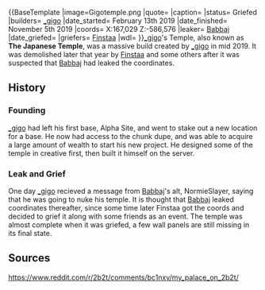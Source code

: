 {{BaseTemplate
|image=Gigotemple.png
|quote=
|caption=
|status= Griefed
|builders= [_gigo](https://2b2t.miraheze.org/wiki/_gigo)
|date_started= February 13th 2019
|date_finished= November 5th 2019
|coords= X:167,029 Z:-586,576
|leaker= [Babbaj](https://2b2t.miraheze.org/wiki/Babbaj)
|date_griefed=
|griefers= [Finstaa](https://2b2t.miraheze.org/wiki/Finstaa)
|wdl=
}}[_gigo](https://2b2t.miraheze.org/wiki/_gigo)'s Temple, also known as **The Japanese Temple**, was a massive build created by [_gigo](https://2b2t.miraheze.org/wiki/_gigo) in mid 2019. It was demolished later that year by [Finstaa](https://2b2t.miraheze.org/wiki/Finstaa) and some others after it was suspected that [Babbaj](https://2b2t.miraheze.org/wiki/Babbaj) had leaked the coordinates.

## History
### Founding
[_gigo](https://2b2t.miraheze.org/wiki/_gigo) had left his first base, Alpha Site, and went to stake out a new location for a base. He now had access to the chunk dupe, and was able to acquire a large amount of wealth to start his new project. He designed some of the temple in creative first, then built it himself on the server.

### Leak and Grief
One day [_gigo](https://2b2t.miraheze.org/wiki/_gigo) recieved a message from [Babbaj](https://2b2t.miraheze.org/wiki/Babbaj)'s alt, NormieSlayer, saying that he was going to nuke his temple. It is thought that [Babbaj](https://2b2t.miraheze.org/wiki/Babbaj) leaked coordinates thereafter, since some time later Finstaa got the coords and decided to grief it along with some friends as an event. The temple was almost complete when it was griefed, a few wall panels are still missing in its final state.

## Sources
https://www.reddit.com/r/2b2t/comments/bc1nxv/my_palace_on_2b2t/